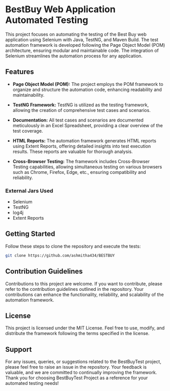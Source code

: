 # BestBuy Web Application Automated Testing

This project focuses on automating the testing of the Best Buy web application using Selenium with Java, TestNG, and Maven Build. The test automation framework is developed following the Page Object Model (POM) architecture, ensuring modular and maintainable code. The integration of Selenium streamlines the automation process for any application.

## Features

- **Page Object Model (POM):** The project employs the POM framework to organize and structure the automation code, enhancing readability and maintainability.

- **TestNG Framework:** TestNG is utilized as the testing framework, allowing the creation of comprehensive test cases and scenarios.

- **Documentation:** All test cases and scenarios are documented meticulously in an Excel Spreadsheet, providing a clear overview of the test coverage.

- **HTML Reports:** The automation framework generates HTML reports using Extent Reports, offering detailed insights into test execution results. These reports are valuable for thorough analysis.

- **Cross-Browser Testing:** The framework includes Cross-Browser Testing capabilities, allowing simultaneous testing on various browsers such as Chrome, Firefox, Edge, etc., ensuring compatibility and reliability.

### External Jars Used

- Selenium
- TestNG
- log4j
- Extent Reports

## Getting Started

Follow these steps to clone the repository and execute the tests:

```bash
git clone https://github.com/ashmitha434/BESTBUY
```

## Contribution Guidelines
Contributions to this project are welcome. If you want to contribute, please refer to the contribution guidelines outlined in the repository. Your contributions can enhance the functionality, reliability, and scalability of the automation framework.

## License
This project is licensed under the MIT License. Feel free to use, modify, and distribute the framework following the terms specified in the license.

## Support
For any issues, queries, or suggestions related to the BestBuyTest project, please feel free to raise an issue in the repository. Your feedback is valuable, and we are committed to continually improving the framework. Thank you for choosing BestBuyTest Project as a reference for your automated testing needs!

